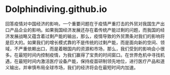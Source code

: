 # Dolphindiving.github.io
回答疫情对中国经济的影响，一个重要问题在于疫情严重打击的外贸对我国生产出口产品企业的影响。如果我国经济发展还存在着传统产能过剩的问题，而我国的经济发展战略又蕴含着过剩产能的输出，那么，疫情导致的外贸萧条对我们的影响将是巨大的。如果我们的增长模式靠的不是传统的过剩产能，而是面向新的空间、领域，不严重依赖出口，而是着眼国内的资源和市场，那么，我们受到的影响会小很多。在最短时间内控制疫情，为我们赢得了宝贵的时间窗口。在世界危机中寻找机遇，在最短时间内激活医疗设备产能，保持疫苗研制领先地位，进行医疗产品和道义输出，并审慎布局全球市场，我们的经济将会在最短时间内加速。
